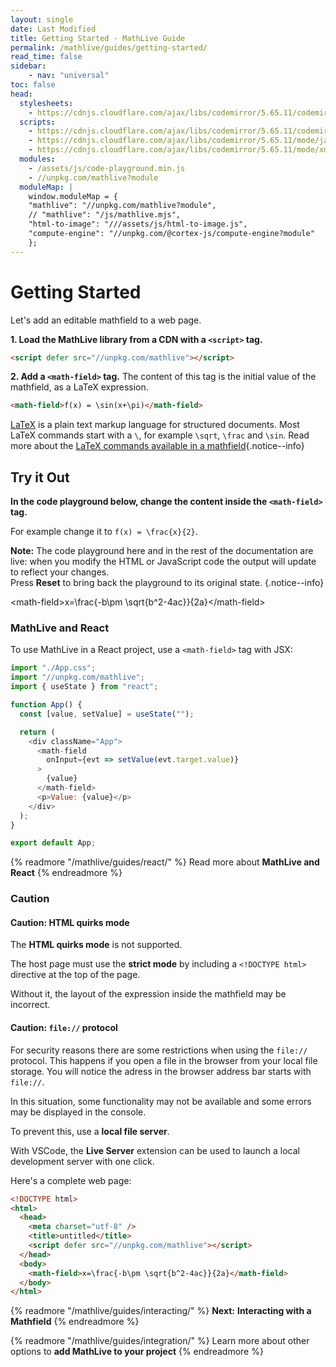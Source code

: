 ```yaml
---
layout: single
date: Last Modified
title: Getting Started - MathLive Guide
permalink: /mathlive/guides/getting-started/
read_time: false
sidebar:
    - nav: "universal"
toc: false
head:
  stylesheets:
    - https://cdnjs.cloudflare.com/ajax/libs/codemirror/5.65.11/codemirror.min.css
  scripts:
    - https://cdnjs.cloudflare.com/ajax/libs/codemirror/5.65.11/codemirror.min.js
    - https://cdnjs.cloudflare.com/ajax/libs/codemirror/5.65.11/mode/javascript/javascript.min.js
    - https://cdnjs.cloudflare.com/ajax/libs/codemirror/5.65.11/mode/xml/xml.min.js
  modules:
    - /assets/js/code-playground.min.js
    - //unpkg.com/mathlive?module
  moduleMap: |
    window.moduleMap = {
    "mathlive": "//unpkg.com/mathlive?module",
    // "mathlive": "/js/mathlive.mjs",
    "html-to-image": "///assets/js/html-to-image.js",
    "compute-engine": "//unpkg.com/@cortex-js/compute-engine?module"
    };
---
```

# Getting Started

Let's add an editable mathfield to a web page.

**1. Load the MathLive library from a CDN with a `<script>` tag.**

```html
<script defer src="//unpkg.com/mathlive"></script>
```

**2. Add a `<math-field>` tag.** The content of this tag is the initial value 
of the mathfield, as a LaTeX expression.

```html
<math-field>f(x) = \sin(x+\pi)</math-field>
```

<a href="https://en.wikipedia.org/wiki/LaTeX">LaTeX</a> is a plain text markup language for structured documents. Most LaTeX commands start with a `\`, for example `\sqrt`, `\frac` and `\sin`. Read more about the <a href="/mathlive/reference/commands/">LaTeX commands available in a mathfield</a>{.notice--info}


## Try it Out

**In the code playground below, change the content inside the `<math-field>` tag.**

For example change it to `f(x) = \frac{x}{2}`.

**Note:** The code playground here and in the rest of the documentation are live: when you modify the HTML or JavaScript code the output will update to reflect your changes.
<br>Press **Reset** to bring back the playground to its original state. {.notice--info}


<code-playground layout="stack" show-line-numbers mark-html-line="3">
    <style slot="style">
      .output:focus-within {
        outline: Highlight auto 1px;
        outline: -webkit-focus-ring-color auto 1px
      }
      .output math-field:focus, .output math-field:focus-within {
        outline: none;
      }
    </style>
    <div slot="html">&lt;math-field&gt;x=\frac{-b\pm \sqrt{b^2-4ac}}{2a}&lt;/math-field&gt;</div>
</code-playground>


### MathLive and React

To use MathLive in a React project, use a `<math-field>` tag with JSX:

```js
import "./App.css";
import "//unpkg.com/mathlive";
import { useState } from "react";

function App() {
  const [value, setValue] = useState("");

  return (
    <div className="App">
      <math-field 
        onInput={evt => setValue(evt.target.value)}
      >
        {value}
      </math-field>
      <p>Value: {value}</p>
    </div>
  );
}

export default App;
```


{% readmore "/mathlive/guides/react/" %}
Read more about <strong>MathLive and React</strong>
{% endreadmore %}

### Caution

<div class="notice--warning" markdown="1">

#### Caution: HTML quirks mode
The **HTML quirks mode** is not supported. 

The host page must use the **strict mode** by including a `<!DOCTYPE html>` 
directive at the top of the page. 

Without it, the layout of the expression inside the mathfield may be incorrect.

</div>

<div class="notice--warning" markdown="1">

#### Caution: `file://` protocol
For security reasons there are some restrictions when using the `file://` 
protocol. This happens if you open a file in the browser from your local file
storage. You will notice the adress in the browser address bar starts with `file://`.

In this situation, some functionality may not be available and some errors may 
be displayed in the console.

To prevent this, use a **local file server**. 

With VSCode, the **Live Server** extension can be used to launch a local 
development server with one click.

</div>


Here's a complete web page:

```html
<!DOCTYPE html>
<html>
  <head>
    <meta charset="utf-8" />
    <title>untitled</title>
    <script defer src="//unpkg.com/mathlive"></script>
  </head>
  <body>
    <math-field>x=\frac{-b\pm \sqrt{b^2-4ac}}{2a}</math-field>
  </body>
</html>
```



{% readmore "/mathlive/guides/interacting/" %}
**Next:** <strong>Interacting with a Mathfield</strong>
{% endreadmore %}


{% readmore "/mathlive/guides/integration/" %}
Learn more about other options to <strong>add MathLive to your project</strong>
{% endreadmore %}

